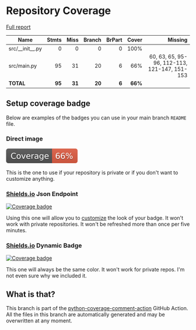 # Repository Coverage

[Full report](https://htmlpreview.github.io/?https://github.com/MaineDSA/zillow_scraper/blob/python-coverage-comment-action-data/htmlcov/index.html)

| Name                |    Stmts |     Miss |   Branch |   BrPart |   Cover |   Missing |
|-------------------- | -------: | -------: | -------: | -------: | ------: | --------: |
| src/\_\_init\_\_.py |        0 |        0 |        0 |        0 |    100% |           |
| src/main.py         |       95 |       31 |       20 |        6 |     66% |60, 63, 65, 95-96, 112-113, 121-147, 151-153 |
|           **TOTAL** |   **95** |   **31** |   **20** |    **6** | **66%** |           |


## Setup coverage badge

Below are examples of the badges you can use in your main branch `README` file.

### Direct image

[![Coverage badge](https://raw.githubusercontent.com/MaineDSA/zillow_scraper/python-coverage-comment-action-data/badge.svg)](https://htmlpreview.github.io/?https://github.com/MaineDSA/zillow_scraper/blob/python-coverage-comment-action-data/htmlcov/index.html)

This is the one to use if your repository is private or if you don't want to customize anything.

### [Shields.io](https://shields.io) Json Endpoint

[![Coverage badge](https://img.shields.io/endpoint?url=https://raw.githubusercontent.com/MaineDSA/zillow_scraper/python-coverage-comment-action-data/endpoint.json)](https://htmlpreview.github.io/?https://github.com/MaineDSA/zillow_scraper/blob/python-coverage-comment-action-data/htmlcov/index.html)

Using this one will allow you to [customize](https://shields.io/endpoint) the look of your badge.
It won't work with private repositories. It won't be refreshed more than once per five minutes.

### [Shields.io](https://shields.io) Dynamic Badge

[![Coverage badge](https://img.shields.io/badge/dynamic/json?color=brightgreen&label=coverage&query=%24.message&url=https%3A%2F%2Fraw.githubusercontent.com%2FMaineDSA%2Fzillow_scraper%2Fpython-coverage-comment-action-data%2Fendpoint.json)](https://htmlpreview.github.io/?https://github.com/MaineDSA/zillow_scraper/blob/python-coverage-comment-action-data/htmlcov/index.html)

This one will always be the same color. It won't work for private repos. I'm not even sure why we included it.

## What is that?

This branch is part of the
[python-coverage-comment-action](https://github.com/marketplace/actions/python-coverage-comment)
GitHub Action. All the files in this branch are automatically generated and may be
overwritten at any moment.